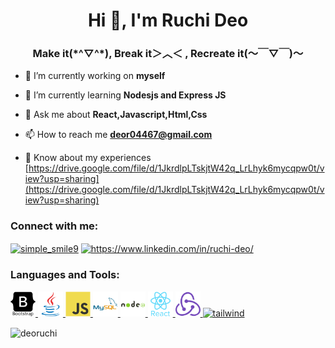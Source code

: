 <h1 align="center">Hi 👋, I'm Ruchi Deo</h1>
<h3 align="center">Make it(*^▽^*), Break it＞︿＜ , Recreate it(〜￣▽￣)〜</h3>

- 🔭 I’m currently working on **myself**

- 🌱 I’m currently learning **Nodesjs and Express JS**

- 💬 Ask me about **React,Javascript,Html,Css**

- 📫 How to reach me **deor04467@gmail.com**

- 📄 Know about my experiences [https://drive.google.com/file/d/1JkrdlpLTskjtW42q_LrLhyk6mycqpw0t/view?usp=sharing](https://drive.google.com/file/d/1JkrdlpLTskjtW42q_LrLhyk6mycqpw0t/view?usp=sharing)

<h3 align="left">Connect with me:</h3>
<p align="left">
<a href="https://twitter.com/simple_smile9" target="blank"><img align="center" src="https://raw.githubusercontent.com/rahuldkjain/github-profile-readme-generator/master/src/images/icons/Social/twitter.svg" alt="simple_smile9" height="30" width="40" /></a>
<a href="https://linkedin.com/in/https://www.linkedin.com/in/ruchi-deo/" target="blank"><img align="center" src="https://raw.githubusercontent.com/rahuldkjain/github-profile-readme-generator/master/src/images/icons/Social/linked-in-alt.svg" alt="https://www.linkedin.com/in/ruchi-deo/" height="30" width="40" /></a>
</p>

<h3 align="left">Languages and Tools:</h3>
<p align="left"> <a href="https://getbootstrap.com" target="_blank" rel="noreferrer"> <img src="https://raw.githubusercontent.com/devicons/devicon/master/icons/bootstrap/bootstrap-plain-wordmark.svg" alt="bootstrap" width="40" height="40"/> </a> <a href="https://www.java.com" target="_blank" rel="noreferrer"> <img src="https://raw.githubusercontent.com/devicons/devicon/master/icons/java/java-original.svg" alt="java" width="40" height="40"/> </a> <a href="https://developer.mozilla.org/en-US/docs/Web/JavaScript" target="_blank" rel="noreferrer"> <img src="https://raw.githubusercontent.com/devicons/devicon/master/icons/javascript/javascript-original.svg" alt="javascript" width="40" height="40"/> </a> <a href="https://www.mysql.com/" target="_blank" rel="noreferrer"> <img src="https://raw.githubusercontent.com/devicons/devicon/master/icons/mysql/mysql-original-wordmark.svg" alt="mysql" width="40" height="40"/> </a> <a href="https://nodejs.org" target="_blank" rel="noreferrer"> <img src="https://raw.githubusercontent.com/devicons/devicon/master/icons/nodejs/nodejs-original-wordmark.svg" alt="nodejs" width="40" height="40"/> </a> <a href="https://reactjs.org/" target="_blank" rel="noreferrer"> <img src="https://raw.githubusercontent.com/devicons/devicon/master/icons/react/react-original-wordmark.svg" alt="react" width="40" height="40"/> </a> <a href="https://redux.js.org" target="_blank" rel="noreferrer"> <img src="https://raw.githubusercontent.com/devicons/devicon/master/icons/redux/redux-original.svg" alt="redux" width="40" height="40"/> </a> <a href="https://tailwindcss.com/" target="_blank" rel="noreferrer"> <img src="https://www.vectorlogo.zone/logos/tailwindcss/tailwindcss-icon.svg" alt="tailwind" width="40" height="40"/> </a> </p>

<p><img align="center" src="https://github-readme-stats.vercel.app/api/top-langs?username=deoruchi&show_icons=true&locale=en&layout=compact" alt="deoruchi" /></p>
